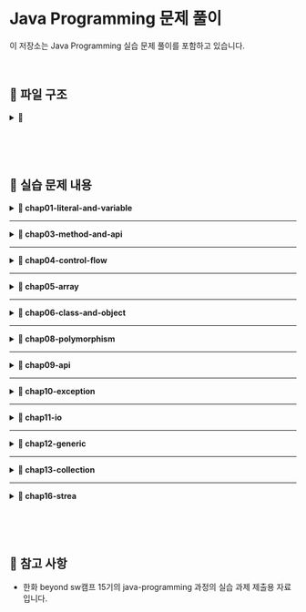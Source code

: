 # Java Programming 문제 풀이

이 저장소는 Java Programming 실습 문제 풀이를 포함하고 있습니다.

<br>

## 📂 파일 구조

<details>
<summary><strong>📂 </strong></summary>

<br>

<details>
<summary><strong>📂 chap01-literal-and-variable </strong></summary>
  
```
📂 chap01-literal-and-variable
 ├── 📂 level01.basic
 │   ├── Application1.java
 │   ├── Application2.java
 └── 📂 level02.normal
     ├── Application1.java
     └── Application2.java
```

</details>

<br>

<details>
<summary><strong>📂 chap03-method-and-api </strong></summary>

```
📂 chap03-method-and-api
 ├── 📂 level01.basic
 │   ├── Calculator.java
 │   └── Application.java
 └── 📂 level02.normal
     ├── RandomMaker.java
     └── Application.java
```

</details>

<br>

<details>
<summary><strong>📂 chap04-control-flow </strong></summary>
 
```
📂 chap04-control-flow
 ├── 📂 section01
 │   ├── 📂 level02.normal
 │   │   ├── Application1.java
 │   │   └── Application2.java
 │   ├── 📂 level03.hard
 │   │   ├── Application1.java
 │   │   └── Application2.java
 │   └── 📂 level04.advanced
 │       ├── Application1.java
 │       └── Application2.java
 └── 📂 section02
     ├── 📂 level02.normal
     │   ├── Application1.java
     │   ├── Application2.java
     │   └── Application3.java
     ├── 📂 level03.hard
     │   ├── Application1.java
     │   ├── Application2.java
     │   └── Application3.java
     └── 📂 level04.advanced
         └── Application1.java
```

</details>


<br>

<details>
<summary><strong>📂 chap05-array </strong></summary>
 
```
📂 chap05-array
 ├── 📂 section01.array
 │   ├── 📂 level02.normal
 │   │   ├── Application1.java
 │   │   └── Application2.java
 │   ├── 📂 level03.hard
 │   │   └── Application1.java
 │   └── 📂 level04.advanced
 │       ├── Application1.java
 │       └── Application2.java
 └── 📂 section02.demensional_array
     └── 📂 level03.hard
         └── Application1.java
```

</details>

<br>


<details>
<summary><strong>📂 chap06-class-and-object </strong></summary>
 
```

📂 chap06-class-and-object
 ├── 📂 level01.basic
 │   ├── 📂 student.model.dto
 │   │   └── StudentDTO.java
 │   └── 📂 student.run
 │       └── Application.java
 └── 📂 level02.normal
     ├── 📂 book.model.dto
     │   └── bookDTO.java
     └── 📂 book.run
         └── Application.java
```

</details>

<br>


<details>
<summary><strong>📂 chap08-polymorphism </strong></summary>
 
```

📂 chap08-polymorphism
 └── 📂 level01.basic
     ├── Shape.java
     ├── ShapeManager.java
     ├── Resizable.java
     ├── Circle.java
     ├── Rectangle.java
     ├── Triangle.java
     └── Application.java
```

</details>


<br>

<details>
<summary><strong>📂 chap09-api </strong></summary>
 
```

📂 chap09-api
 └── 📂 level01.basic
     ├── Application1.java
     └── Application2.java
```
</details>

<br>

<details>
<summary><strong>📂 chap10-exception </strong></summary>
 
```

📂 chap10-exception
 ├── 📂 level01.basic
 │   └── Application1.java
 └── 📂 level02.normal
     └── Application2.java
```

</details>

<br>

<details>
<summary><strong>📂 chap11-io </strong></summary>
 
```

📂 chap11-io
 ├── 📂 level01.basic
 │   ├── Application1.java
 │   └── Application2.java
 └── 📂 level02.normal
     └── Application.java
```

</details>


<br>

<details>
<summary><strong>📂 chap12-generic </strong></summary>
 
```

📂 chap12-generic
 └── 📂 level01.basic
     ├── Application1.java
     └── Application2.java
```

</details>

<br>

<details>
<summary><strong>📂 chap13-collection </strong></summary>
 
```

📂 chap13-collection
 └── 📂 level01.basic
     ├── Application1.java
     ├── Application2.java
     ├── Application3.java
     ├── Application4.java
     ├── Application5.java
     └── Application6.java
```

</details>

<br>

<details>
<summary><strong>📂 chap16-stream </strong></summary>
 
```

📂 chap16-stream
 └── 📂 level01.basic
     ├── Application1.java
     ├── Application2.java
     ├── Application3.java
     ├── Application4.java
     ├── Application5.java
     ├── Employee.java
     ├── Order.java
     ├── Student.java
     ├── Movie.java
     └── Book.java
```

</details>

<br>

<details>
<summary><strong>📂 chap99-comprehensive </strong></summary>
 
```

📂 com.meowdule.practice.comprehensive
 ├── 📂 db
 │   ├── test_questions.json
 │   ├── user_data.json
 ├── 📂 domain
 │   ├── TestType.java
 │   ├── Question.java
 │   ├── TestResult.java
 ├── 📂 repository
 │   ├── TestDataLoader.java
 │   ├── TestFactory.java
 │   ├── UserRepository.java
 │   ├── UserStorage.java
 │   ├── AUDITTest.java
 │   ├── BAITest.java
 │   ├── PHQTest.java
 ├── 📂 service
 │   ├── TestService.java
 │   ├── ScoreEvaluator.java
 │   ├── UserService.java
 │   ├── UserManagementService.java
 │   ├── UserTestHistoryService.java
 └── 📂 ui
     └── Application.java

```

</details>

</details>




<br><br><br>

## 📄 실습 문제 내용


<details>
<summary><strong>📁 chap01-literal-and-variable</strong></summary>


<details>
<summary><strong>📂 - Level 01 - Basic</strong></summary>

**📌 문제 개요**

- **패키지:** `com.meowdule.level01.basic`
- **구현 클래스:**
  - `Application1.java`
    - 두 개의 정수를 선언하여 사칙연산을 수행하고 결과 출력
  - `Application2.java`
    - 사각형의 넓이와 둘레를 계산하여 출력
<details>
<summary>🛠 실행 예시</summary>

```
-- 출력 예시 - Application1 --
더하기 결과  : 50
빼기 결과 : -10
곱하기 결과 : 600
나누기한 몫 : 0
나누기한 나머지 : 20
```
```
-- 출력 예시 - Application2 --
면적 : 455.0
둘레 : 97.8
```

</details>

</details>

<br>

<details>

<summary><strong>📂 - Level 02 - Normal</strong></summary>

**📌 문제 개요**

- **패키지:** `com.meowdule.level02.normal`
- **구현 클래스:**
  - `Application1.java`
    - 문자 'a'의 유니코드 값을 출력
  - `Application2.java`
    - 국어, 수학, 영어 점수를 저장하고 총점과 평균을 정수로 변환하여 출력
<details>
<summary>🛠 실행 예시</summary>

```
-- 출력 예시 - Application1 --
문자 a의 unicode : 97
```
```
-- 출력 예시 - Application1 --
총점 : 201
평균 : 67
```

</details>

</details>



</details>

---


<details>
<summary><strong>📁 chap03-method-and-api</strong></summary>


<details>
<summary><strong>📂 - Level 01 - Basic</strong></summary>

**📌 문제 개요**

- **패키지:** `com.greedy.level01.basic`
- **구현 클래스:**
  - `Calculator.java`
    - `checkMethod()`: 메서드 호출 확인용
    - `sum1to10()`: 1부터 10까지의 합 반환
    - `checkMaxNumber(a, b)`: 두 수 중 큰 값 출력
    - `sumTwoNumber(a, b)`: 두 수의 합 반환
    - `minusTwoNumber(a, b)`: 두 수의 차 반환
  - `Application.java`
    - `main()`: `Calculator`의 모든 메서드를 호출하여 결과 출력

📄 **[문제 PDF 보기](pdf/chap03-method-and-api-practice-quiestion.com.greedy.level01.basic.pdf)**

<details>
<summary>🛠 실행 예시</summary>

```
메소드 호출 확인
1부터 10까지의 합 : 55
두 수 중 큰 수는 20이다.
10과 20의 합은 : 30
10과 5의 차는 : 5
```

</details>

</details>

<br>

<details>
<summary><strong>📂 - Level 02 - Normal</strong></summary>

**📌 문제 개요**

- **패키지:** `com.greedy.level02.normal`
- **구현 클래스:**
  - `RandomMaker.java`
    - `randomNumber(min, max)`: 최소값~최대값 범위의 난수 반환
    - `randomUpperAlphabet(length)`: 랜덤 대문자 문자열 반환
    - `rockPaperScissors()`: 가위, 바위, 보 중 하나 반환
    - `tossCoin()`: 동전 앞면 또는 뒷면 반환
  - `Application.java`
    - `main()`: `RandomMaker`의 모든 메서드를 호출하여 결과 출력

📄 **[문제 PDF 보기](pdf/chap03-method-and-api-practice-quiestion.com.greedy.level02.normal.pdf)**

<details>
<summary>🛠 실행 예시:</summary>

```
-35
SLDIBMELEA
가위
앞면
```
</details>

</details>



</details>

---

<details>
<summary><strong>📁 chap04-control-flow</strong></summary>

<details>
<summary><strong>📂 - section01.conditional</strong></summary>

<details>
<summary><strong>📂 - - Level 02 - Normal</strong></summary>

**📌 문제 개요**

- **패키지:** `com.meowdule.section01.conditional.level02.normal`
- **구현 클래스:**
  - `Application1.java`
    - 1~10 사이의 정수 입력 후 홀짝 판별
  - `Application2.java`
    - BMI(신체질량지수) 계산 후 결과 출력

<details>
<summary>🛠 실행 예시</summary>

```
-- 출력 예시 - Applicatoin1 --
1 ~ 10 사이 홀수의 경우 "홀수다."
1 ~ 10 사이 짝수의 경우 "짝수다."

단 1 ~ 10 이외의 정수의 경우 "반드시 1~10 사이의 정수를 입력해야 합니다."
```
```
-- 출력 예시 - Applicatoin2 --
저체중(20 미만)인 경우 "당신은 저체중 입니다.",
정상체중(20이상 25미만)인 경우 "당신은 정상체중 입니다.",
과제충(25이상 30미만)인 경우 "당신은 과체중 입니다.",
비만(30이상)인 경우 "당신은 비만 입니다."
```

</details>



</details>

<br>

<details>
<summary><strong>📂 - - Level 03 - Hard</strong></summary>

**📌 문제 개요**

- **패키지:** `com.meowdule.section01.conditional.level03.Hard`
- **구현 클래스:**
  - `Application1.java`
    - 두 개의 정수와 연산 기호를 입력받아 연산 수행
  - `Application2.java`
    - 입력한 과일 이름에 따른 가격 출력

<details>
<summary>🛠 실행 예시</summary>

```
-- 출력 예시 - Applicatoin1 --
4 + 3 = 7

단, 준비된 연산기호 외의 문자를 입력하는 경우 "입력하신 연산은 없습니다. 프로그램을 종료합니다."
```
```
-- 출력 예시 - Applicatoin2 --
바나나의 가격은 3000원 입니다.

단, 목록에 없는 과일을 입력 시 "준비된 상품이 없습니다."
```

</details>

</details>

<br>

<details>
<summary><strong>📂 - - Level 04 - Advanced</strong></summary>

**📌 문제 개요**

- **패키지:** `com.meowdule.section01.conditional.level04.Advanced`
- **구현 클래스:**
  - `Application1.java`
    - 3과목 점수를 입력받아 합격 여부 판단 및 이유 출력
  - `Application2.java`
    - 영업사원의 급여 계산 프로그램 구현

<details>
<summary>🛠 실행 예시</summary>

```
-- 출력 예시 - Applicatoin1 --
평균 점수 미달로 불합격입니다.
영어 점수 미달로 불합격입니다.
수학 점수 미달로 불합격입니다.
```
```
-- 출력 예시 - Applicatoin2 --
======================
매출액 : 20000000
보너스율 : 1%
월 급여 : 3000000
보너스 금액 : 200000
======================
총 급여 : 3200000
```

</details>

</details>

</details>

<br>

<details>
<summary><strong>📂 - section02.looping_and_branching</strong></summary>

<details>
<summary><strong>📂 - - Level 02 - Normal</strong></summary>

**📌 문제 개요**

- **패키지:** `com.meowdule.section02.looping_and_branching.level02.Normal`
- **구현 클래스:**
  - `Application1.java`
    - 입력된 문자열을 한 글자씩 출력
  - `Application2.java`
    - 알파벳 'a'부터 'z'까지 차례로 출력
  - `Application3.java`
    - 정수를 입력받아 홀짝에 따라 '수박수박' 패턴 출력

<details>
<summary>🛠 실행 예시</summary>

```
-- 출력 예시 - Applicatoin1 --
0 : a
1 : p
2 : p
3 : l
4 : e
```
```
-- 출력 예시 - Applicatoin2 --
abcdefghijklmnopqrstuvwxyz
```
```
-- 출력 예시 - Applicatoin2 --
수박수박수
```

</details>

</details>

<br>

<details>
<summary><strong>📂 - - Level 03 - Hard</strong></summary>

**📌 문제 개요**

- **패키지:** `com.meowdule.section02.looping_and_branching.level03.Hard`
- **구현 클래스:**
  - `Application1.java`
    - 입력한 정수가 소수인지 판별
  - `Application2.java`
    - 1~100 사이 난수 맞추기 게임 구현
  - `Application3.java`
    - 문자열과 검색할 문자 입력 후 해당 문자의 개수 출력

<details>
<summary>🛠 실행 예시</summary>

```
-- 출력 예시 - Applicatoin1 --
소수인 경우 "소수다."
소수가 아닌 경우 "소수가 아니다."

단, 2보다 큰 정수가 아닌 경우 "잘못 입력하셨습니다. 다시 입력하세요."
```
```
-- 출력 예시 - Applicatoin2 --
정수를 입력하세요 : 5
입력하신 정수보다 작습니다.
정수를 입력하세요 : 3
입력하신 정수보다 큽니다.
정수를 입력하세요 : 4
정답입니다. 3회만에 정답을 맞추셨습니다.
```
```
-- 출력 예시 - Applicatoin2 --
포함된 갯수 : 2개

단, 문자열에 영문자가 아닌 문자가 섞여 있는 경우에는
    검색할 문자를 입력받지 않고 "영문자가 아닌 문자가 포함되어 있습니다."
```

</details>


</details>

<br>

<details>
<summary><strong>📂 - - Level 04 - Advanced</strong></summary>

**📌 문제 개요**

- **패키지:** `com.meowdule.section02.looping_and_branching.level04.Advanced`
- **구현 클래스:**
  - `Application1.java`
    - 시저 암호 알고리즘 구현
      - 어떤 문장의 각 알파벳을 일정한 거리만큼 밀어서 다른 알파벳으로 바꾸는 암호화 방식을 시저 암호라고 합니다.

<details>
<summary>🛠 실행 예시</summary>

```
-- 출력 예시 - Applicatoin1 --
e F d
```


</details>

</details>

</details>

</details>

---

<details>
<summary><strong>📁 chap05-array</strong></summary>

<details>
<summary><strong>📂 - section01.array</strong></summary>

<details>
<summary><strong>📂 - - Level 02 - Normal</strong></summary>

**📌 문제 개요**

- **패키지:** `com.meowdule.section01.array.level02.normal`
- **구현 클래스:**
  - `Application1.java`
    - 문자열을 입력받아 문자 배열로 변환한 후 특정 문자의 개수를 찾는 프로그램
  - `Application2.java`
    - 주민등록번호를 입력받아 성별 자리 이후부터 *로 마스킹하는 프로그램

<details>
<summary>🛠 실행 예시</summary>

```
-- 출력 예시 - Applicatoin1 --
문자열을 하나 입력하세요 : helloworld 
검색할 문자를 입력하세요 : l 
입력하신 문자열 helloworld에서 찾으시는 문자 l은 3개 입니다.
```
```
-- 출력 예시 - Applicatoin2 --
주민등록번호를 입력하세요 : 990101-1234567 
990101-1******
```

</details>



</details>

<br>

<details>
<summary><strong>📂 - - Level 03 - Hard</strong></summary>

**📌 문제 개요**

- **패키지:** `com.meowule.section01.array.level03.hard`
- **구현 클래스:**
  - `Application1.java`
    - 홀수인 양의 정수를 입력받아 배열을 할당하고 대칭 형태의 값을 저장 후 출력

<details>
<summary>🛠 실행 예시</summary>

```
-- 출력 예시 - Applicatoin1 --
홀수인 양의 정수를 입력하세요 : 7 
1 2 3 4 3 2 1

단, 홀수가 아닌 수를 입력할 경우 "양수 혹은 홀수만 입력해야 합니다."
```
```
-- 출력 예시 - Applicatoin2 --

```

</details>

</details>

<br>

<details>
<summary><strong>📂 - - Level 04 - Advanced</strong></summary>

**📌 문제 개요**

- **패키지:** `com.meowdule.section01.array.level04.advanced`
- **구현 클래스:**
  - `Application1.java`
    - 중복되지 않는 1~45 사이의 랜덤한 6개 숫자를 생성하고 정렬하여 출력하는 로또 번호 생성기
  - `Application2.java`
    - 숫자 야구게임 구현 (4자리 중복 없는 숫자를 맞추는 게임)

<details>
<summary>🛠 실행 예시</summary>

```
-- 출력 예시 - Applicatoin1 --
3 7 15 21 35 42
```
```
-- 출력 예시 - Applicatoin2 --
10회 남으셨습니다. 
4자리 숫자를 입력하세요 : 1234 
아쉽네요 0S 2B 입니다. 
9회 남으셨습니다. 
4자리 숫자를 입력하세요 : 7416 
정답입니다.

단, 4자리 숫자 이외 입력의 경우 "4자리 숫자를 입력해야 합니다."
```

</details>

</details>

</details>

<br>

<details>
<summary><strong>📂 - section02.demensional_array</strong></summary>


<details>
<summary><strong>📂 - - Level 03 - Hard</strong></summary>

**📌 문제 개요**

- **패키지:** `com.meowdule.section02.demensional_array.level03.hard`
- **구현 클래스:**
  - `Application1.java`
    - 가로, 세로 길이를 입력받아 랜덤한 알파벳 대문자로 채운 2차원 배열을 생성 후 출력

<details>
<summary>🛠 실행 예시</summary>

```
-- 출력 예시 - Applicatoin1 --
 가로 행의 수를 입력하세요 : 5 
 세로 열의 수를 입력하세요 : 4

F H Z G W F O T O R X V W H J X W S S J

단 1 ~ 10 이외의 정수 입력의 경우 " 반드시 1~10까지의 정수를 입력해야 합니다. 다시 입력하세요."
```


</details>


</details>

<br>

</details>

</details>

---

<details>
<summary><strong>📁 chap06-class-and-object</strong></summary>

<details>
<summary><strong>📂 - level01.basic-student</strong></summary>

**📌 문제 개요**

- **패키지:** `com.greedy.level01.basic.student`
- **구현 클래스:**
  - `StudentDTO.java`
    - `StudentDTO()`: 기본 생성자
    - `StudentDTO(grade, classroom, name, kor, eng, math)`: 학생 정보 초기화 생성자
    - `getInformation()`: 학생 정보 및 평균 점수 출력
  - `Application.java`
    - `main()`: 최대 10명의 학생 정보를 입력받아 출력

📄 **[문제 PDF 보기](pdf/chap06-class-and-object-practice-2.pdf)**

<details>
<summary>🛠 실행 예시</summary>

```
-- 출력 예시 - Applicatoin --
학년 : 1 
반 : 5 
이름 : 홍길동 
국어점수 : 40 
영어점수 : 60 
수학점수 : 70 
계속 추가할 겁니까 ? (y/n) : y

학년 : 2 
반 : 1 
이름 : 김말똥 
국어점수 : 70 
영어점수 : 80 
수학점수 : 100 
계속 추가할 겁니까 ? (y/n) : y

학년=1, 반=5, 이름=홍길동, 국어=40, 영어=60, 수학=70, 평균=56 
학년=2, 반=1, 이름=김말똥, 국어=70, 영어=80, 수학=100, 평균=83 
학년=3, 반=3, 이름=강경순, 국어=100, 영어=75, 수학=86, 평균=87
```

</details>



</details>

<br>

<details>
<summary><strong>📂 - level02.normal-book</strong></summary>


**📌 문제 개요**

- **패키지:** `com.greedy.level02.normal.book`
- **구현 클래스:**
  - `BookDTO.java`
    - `BookDTO()`: 기본 생성자
    - `BookDTO(title, publisher, author)`: 3개 필드 초기화 생성자
    - `BookDTO(title, publisher, author, price, discountRate)`: 모든 필드 초기화 생성자
    - `setters / getters`: 필드 값 수정 및 반환
    - `printInformation()`: 필드 값 출력
  - `Application.java`
    - `main()`: `BookDTO`의 모든 메서드를 호출하여 결과 출력

📄 **[문제 PDF 보기](pdf/chap06-class-and-object-practice-1.pdf)**

<details>
<summary>🛠 실행 예시</summary>

```
-- 출력 예시 - Applicatoin --
null, null, null, 0, 0.0 
자바의 정석, 도우출판, 남궁성, 0, 0.0 
홍길동전, 활빈당, 허균, 5000000, 0.5

```


</details>


</details>

<br>

</details>


---

<details>
<summary><strong>📁 chap08-polymorphism </strong></summary>


<details>
<summary><strong>📂 - Level 01 - Basic</strong></summary>

**📌 문제 개요**

- **패키지:** `com.meowdule.level01.basic`
- **구현 클래스:**
  - `Shape.java`
    - `calculateArea()`: 도형의 넓이 계산 메소드 (추상 메소드)
    - `calculatePerimeter()`: 도형의 둘레 계산 메소드 (추상 메소드)
  - `Resizable.java`
    - `resize(double factor)`: 도형의 모든 속성을 인자만큼 곱해 크기를 조정하는 메소드
  - `Circle.java`
    - Shape 추상 클래스를 상속받고 Resizable 인터페이스를 구현하는 클래스
    - 속성: `radius` (반지름)
  - `Rectangle.java`
    - Shape 추상 클래스를 상속받고 Resizable 인터페이스를 구현하는 클래스
    - 속성: `width` (너비), `height` (높이)
  - `Triangle.java`
    - Shape 추상 클래스를 상속받고 Resizable 인터페이스를 구현하는 클래스
    - 속성: `base` (밑변), `height` (높이), `side1` (첫 번째 변), `side2` (두 번째 변), `side3` (세 번째 변)
  - `ShapeManager.java`
    - `addShape(Shape shape)`: 배열에 도형 추가 (배열 크기가 부족하면 2배로 확장하여 추가)
    - `removeShape(Shape shape)`: 배열에서 도형을 찾아 제거하고, 빈 인덱스를 없애기 위해 뒤쪽 도형을 앞으로 당김
    - `printAllShapes()`: 저장된 모든 도형의 이름, 넓이, 둘레를 출력
    - `getTotalArea()`: 저장된 모든 도형의 넓이 총합을 반환
    - `getTotalPerimeter()`: 저장된 모든 도형의 둘레 총합을 반환
  - `Application.java`
    - `main()`: 도형 객체(Circle, Rectangle, Triangle)를 생성 및 추가하고, 도형 정보 출력, 크기 조정 후 재출력, 도형 삭제 후 재출력하여 결과를 확인

<details>
<summary>🛠 실행 예시</summary>

```
===== 모든 도형 출력 =====
Shape: Circle
Area: 78.53981633974483
Perimeter: 31.41592653589793
Shape: Rectangle
Area: 20.0
Perimeter: 18.0
Shape: Triangle
Area: 6.0
Perimeter: 12.0
총 넓이 출력 : 104.53981633974483
총 둘레 출력 : 61.41592653589793
===== 크기 조정 후 모든 도형 출력 =====
Shape: Circle
Area: 314.1592653589793
Perimeter: 62.83185307179586
Shape: Rectangle
Area: 80.0
Perimeter: 36.0
Shape: Triangle
Area: 24.0
Perimeter: 24.0
총 넓이 출력 : 418.1592653589793
총 둘레 출력 : 122.83185307179586
===== Circle 삭제 후 모든 도형 출력 =====
Shape: Rectangle
Area: 80.0
Perimeter: 36.0
Shape: Triangle
Area: 24.0
Perimeter: 24.0
총 넓이 출력 : 104.0
총 둘레 출력 : 60.0
```

</details>

</details>

</details>

---

<details>
<summary><strong>📁 chap09-api</strong></summary>


<details>
<summary><strong>📂 - Level 01 - Basic</strong></summary>

**📌 문제 개요**

- **패키지:** `com.meowdule.level01.basic`
- **구현 클래스:**
- **구현 클래스:**
  - `Application1.java`
    - 사용자로부터 입력받은 텍스트에서 공백을 기준으로 단어를 분리한 후, <br> 각 단어의 첫 글자를 대문자로 변환하여 변환된 문자열과 전체 단어 개수를 출력 <br>(String과 StringBuilder 활용)
  - `Application2.java`
    - 사용자로부터 입력받은 텍스트에서 영문자만 대소문자 구분 없이 단어의 빈도를 계산한 후, <br>각 단어의 빈도와 가장 자주 등장하는 단어(및 등장 횟수)를 출력 <br>(String과 StringBuilder 활용)

<details>
<summary>🛠 실행 예시</summary>

```
-- 출력 예시 - Application1 --
문자열 입력 : I will be a good developer.
변환된 문자열: I Will Be A Good Developer.
총 단어 개수: 6
```
```
-- 출력 예시 - Application2 --
문자열 입력 : hello world Hello everyone! 안녕하세요 반갑습니다
===== 단어 빈도 =====
hello: 2
world: 1
everyone: 1
가장 빈도 높은 단어 : hello (2 번)
```

</details>

</details>

</details>

---

<details>
<summary><strong>📁 chap10-exception</strong></summary>

<details>
<summary><strong>📂 - Level 01 - Basic</strong></summary>

### 📌 여러 예외 처리

- **패키지:** `com.ohgiraffers.level01.basic`
- **구현 클래스:**
  - `Application1.java`
    - 사용자로부터 두 개의 정수를 입력받아 나눗셈을 수행하는 프로그램을 작성
    - 정수가 아닌 값을 입력받을 경우와 나누는 수가 0일 경우의 예외 처리
    - 마지막에는 항상 실행되는 메시지를 출력

<details>
<summary>🛠 실행 예시</summary>

```
----- 입출력 예시 1 -----
분자 입력 : 10
분모 입력 : 2

결과 : 5
실행이 완료되었습니다.

----- 입출력 예시 2 -----
분자 입력 : 십

오류 : 유효한 정수를 입력하세요.
실행이 완료되었습니다.

----- 입출력 예시 3 -----
분자 입력 : 10
분모 입력 : 0

오류 : 0으로 나누는 것은 허용되지 않습니다.
실행이 완료되었습니다.
```

</details>

</details>

<br>

<details>
<summary><strong>📂 - Level 02 - Normal</strong></summary>

### 📌 사용자 정의 예외

- **패키지:** `com.ohgiraffers.level01.basic`
- **구현 클래스:**
  - `Application2.java`
    - 생년월일을 입력 받아 만 20세 미만일 경우 `InvalidAgeException` 사용자 정의 예외 발생

<details>
<summary>🛠 실행 예시</summary>

```
----- 입출력 예시 1 -----
생년월일 입력 (yyyy-MM-dd 양식으로 작성) : 2014-05-05

만 20세 미만은 입장 불가입니다.

----- 입출력 예시 2 -----
생년월일 입력 (yyyy-MM-dd 양식으로 작성) : 1994-05-05

입장하셔도 됩니다.

----- 입출력 예시 3 -----
생년월일 입력 (yyyy-MM-dd 양식으로 작성) : 2000-14-15

날짜 양식을 잘못 입력하셨습니다.
```

</details>

</details>

</details>

---

<details>
<summary><strong>📁 chap11-io</strong></summary>

<details>
<summary><strong>📂 - Level 01 - Basic</strong></summary>

### 📌 파일 읽기 예외 처리

- **패키지:** `com.ohgiraffers.level01.basic`
- **구현 클래스:**
  - `Application1.java`
    - 사용자로부터 파일 이름을 입력받아 해당 파일을 읽고 내용을 출력하는 프로그램 작성
    - 파일이 존재하지 않을 경우 예외 처리
  - `Application2.java`
    - 사용자로부터 입력받은 파일의 내용을 읽어 새로운 파일에 복사하는 프로그램 작성
    - 원본 파일이 존재하지 않을 경우 예외 처리

<details>
<summary>🛠 실행 예시</summary>

```
----- Application1 입출력 예시 -----
----- 입출력 예시 1 -----
파일 이름을 입력하세요 : hello.txt

===== 파일 내용 출력 =====
안녕하세요. 반갑습니다. 제 이름은 홍길동입니다.

----- 입출력 예시 2 -----
파일 이름을 입력하세요 : unknown.txt

오류 : 해당 이름을 가진 파일이 없습니다.
```
```
----- Application2 입출력 예시 -----
----- 입출력 예시 1 -----
원본 파일의 이름을 입력하세요 : origin.txt
복사 파일의 이름을 입력하세요 : copy.txt

파일 복사가 성공적으로 완료 되었습니다.

----- 입출력 예시 2 -----
원본 파일의 이름을 입력하세요 : origin2.txt
복사 파일의 이름을 입력하세요 : copy2.txt

오류 : origin2.txt (지정된 파일을 찾을 수 없습니다)
```

</details>

</details>

<br>

<details>
<summary><strong>📂 - Level 02 - Normal</strong></summary>

### 📌 파일 병합

- **패키지:** `com.ohgiraffers.level02.normal`
- **구현 클래스:**
  - `Application.java`
    - 여러 개의 텍스트 파일을 하나의 파일로 병합하는 프로그램 작성
    - `BufferedReader`와 `BufferedWriter` 사용

<details>
<summary>🛠 실행 예시</summary>

```
병합할 파일의 개수 입력 : 3
1 번째 파일 이름 입력 : test.txt
2 번째 파일 이름 입력 : test2.txt
3 번째 파일 이름 입력 : test3.txt
병합 될 파일명 입력 : result.txt
파일 병합이 완료 되었습니다.
```
```
병합할 파일의 개수 입력 : 2
1 번째 파일 이름 입력 : test.txt
2 번째 파일 이름 입력 : test4.txt
병합 될 파일명 입력 : result.txt
오류 : test4.txt (지정된 파일을 찾을 수 없습니다)
```

</details>

</details>

</details>

---

<details>
<summary><strong>📁 chap12-generic</strong></summary>


<details>
<summary><strong>📂 - Level 01 - Basic</strong></summary>

</details>

</details>

</details>



---

<details>
<summary><strong>📁 chap13-collection</strong></summary>


<details>
<summary><strong>📂 - Level 01 - Basic</strong></summary>

<details>
<summary><strong>-- 📌 점수 평균 구하기</strong></summary>

- **패키지:** `com.ohgiraffers.level01.basic`
- **구현 클래스:**
  - `Application1.java`
    - 학생들의 점수를 입력받아 저장한 후, 평균 점수를 계산하여 출력하는 프로그램 작성

<details>
<summary>🛠 실행 예시</summary>

```
학생 성적 : 100
추가 입력하려면 y : y
학생 성적 : 95
추가 입력하려면 y : Y
학생 성적 : 66
추가 입력하려면 y : y
학생 성적 : 79
추가 입력하려면 y : n
학생 인원 : 4
평균 점수 : 85.0
```

</details>

</details>

<br>

<details>
<summary><strong> -- 📌 최근 방문한 URL 기록</strong></summary>

- **패키지:** `com.ohgiraffers.level01.basic`
- **구현 클래스:**
  - `Application2.java`
    - 사용자가 방문한 웹사이트 URL을 입력받아 저장하고, 최근 5개의 URL을 출력하는 프로그램 작성

<details>
<summary>🛠 실행 예시</summary>

```
방문 URL을 입력하세요 (단, exit를 입력하면 종료) : https://www.google.com/
최근 방문 url : [https://www.google.com/]
방문 URL을 입력하세요 (단, exit를 입력하면 종료) : https://github.com/
최근 방문 url : [https://github.com/, https://www.google.com/]
방문 URL을 입력하세요 (단, exit를 입력하면 종료) : https://www.notion.so/
최근 방문 url : [https://www.notion.so/, https://github.com/, https://www.google.com/]
방문 URL을 입력하세요 (단, exit를 입력하면 종료) : https://www.naver.com/
최근 방문 url : [https://www.naver.com/, https://www.notion.so/, https://github.com/, https://www.google.com/]
방문 URL을 입력하세요 (단, exit를 입력하면 종료) : https://github.com/
최근 방문 url : [https://github.com/, https://www.naver.com/, https://www.notion.so/, https://github.com/, https://www.google.com/]
방문 URL을 입력하세요 (단, exit를 입력하면 종료) : https://www.google.com/
최근 방문 url : [https://www.google.com/, https://github.com/, https://www.naver.com/, https://www.notion.so/, https://github.com/]
방문 URL을 입력하세요 (단, exit를 입력하면 종료) : exit
```

</details>


</details>


<br>

<details>
<summary><strong> -- 📌 대기 줄 시뮬레이션</strong></summary>


- **패키지:** `com.ohgiraffers.level01.basic`
- **구현 클래스:**
  - `Application3.java`
    - 대기 고객을 관리하는 큐(queue) 시뮬레이션 프로그램 작성

<details>
<summary>🛠 실행 예시</summary>

```
대기 고객 이름 입력 (다음 고객으로 넘어가려면 'next', 종료하려면 'exit'): 유관순
유관순 고객님 대기 등록 되었습니다.
대기 고객 이름 입력 (다음 고객으로 넘어가려면 'next', 종료하려면 'exit'): 홍길동
홍길동 고객님 대기 등록 되었습니다.
대기 고객 이름 입력 (다음 고객으로 넘어가려면 'next', 종료하려면 'exit'): next
유관순 고객님 차례입니다.
대기 고객 이름 입력 (다음 고객으로 넘어가려면 'next', 종료하려면 'exit'): 신사임당
신사임당 고객님 대기 등록 되었습니다.
대기 고객 이름 입력 (다음 고객으로 넘어가려면 'next', 종료하려면 'exit'): next
홍길동 고객님 차례입니다.
대기 고객 이름 입력 (다음 고객으로 넘어가려면 'next', 종료하려면 'exit'): next
신사임당 고객님 차례입니다.
대기 고객 이름 입력 (다음 고객으로 넘어가려면 'next', 종료하려면 'exit'): next
대기 고객이 없습니다.
대기 고객 이름 입력 (다음 고객으로 넘어가려면 'next', 종료하려면 'exit'): exit
```

</details>

</details>


<br>

<details>
<summary><strong> -- 📌 학생 ID 관리</strong></summary>

- **패키지:** `com.ohgiraffers.level01.basic`
- **구현 클래스:**
  - `Application4.java`
    - 중복되지 않는 학생 ID를 관리하는 프로그램 작성

<details>
<summary>🛠 실행 예시</summary>

```
학생 ID 입력('exit' 입력 시 종료): hello
ID가 추가 되었습니다.
학생 ID 입력('exit' 입력 시 종료): java
ID가 추가 되었습니다.
학생 ID 입력('exit' 입력 시 종료): programmer
ID가 추가 되었습니다.
학생 ID 입력('exit' 입력 시 종료): java
이미 등록 된 ID입니다.
학생 ID 입력('exit' 입력 시 종료): exit
모든 학생의 ID : [java, programmer, hello]
```

</details>


</details>




<br>

<details>
<summary><strong> -- 📌 사전순 단어 정렬</strong></summary>

- **패키지:** `com.ohgiraffers.level01.basic`
- **구현 클래스:**
  - `Application5.java`
    - 입력된 단어들을 사전순으로 정렬하는 프로그램 작성

<details>
<summary>🛠 실행 예시</summary>

```
단어 입력 ('exit' 입력 시 종료): 안녕
단어 입력 ('exit' 입력 시 종료): java
단어 입력 ('exit' 입력 시 종료): collection
단어 입력 ('exit' 입력 시 종료): 프로그래밍
단어 입력 ('exit' 입력 시 종료): exit
정렬 된 단어 : [collection, java, 안녕, 프로그래밍]
```

</details>


</details>

<br>

<details>
<summary><strong> -- 📌 전화번호부 관리</strong></summary>

- **패키지:** `com.ohgiraffers.level01.basic`
- **구현 클래스:**
  - `Application6.java`
    - 이름을 입력하면 전화번호를 검색할 수 있는 프로그램 작성

<details>
<summary>🛠 실행 예시</summary>

```
이름과 전화번호를 띄어쓰기 기준으로 입력하세요 (검색하려면 'search', 종료하려면 'exit'): 홍길동010-1234-5678
입력이 잘못 되었습니다. 다음 양식으로 입력해주세요 : <이름> <전화번호>
이름과 전화번호를 띄어쓰기 기준으로 입력하세요 (검색하려면 'search', 종료하려면 'exit'): 홍길동 010-1234-5678
추가 완료 : 홍길동 010-1234-5678
이름과 전화번호를 띄어쓰기 기준으로 입력하세요 (검색하려면 'search', 종료하려면 'exit'): 유관순 010-9876-5432
추가 완료 : 유관순 010-9876-5432
이름과 전화번호를 띄어쓰기 기준으로 입력하세요 (검색하려면 'search', 종료하려면 'exit'): search
검색 할 이름 : 유관순
유관순씨의 전화번호 : 010-9876-5432
이름과 전화번호를 띄어쓰기 기준으로 입력하세요 (검색하려면 'search', 종료하려면 'exit'): search
검색 할 이름 : 이순신
이순신씨의 번호는 등록 되어 있지 않습니다.
이름과 전화번호를 띄어쓰기 기준으로 입력하세요 (검색하려면 'search', 종료하려면 'exit'): exit
```



</details>

</details>


</details>

</details>




---

<details>
<summary><strong>📁 chap16-strea</strong></summary>


<details>
<summary><strong>📂 - Level 01 - Basic</strong></summary>

<details>
<summary><strong>-- 📌 직원 데이터 처리</strong></summary>

- **패키지:** `com.ohgiraffers.level01.basic`
- **구현 클래스:**
  - `Employee.java`
    - 직원 정보를 저장하는 클래스
  - `Application1.java`
    - 직원 데이터를 처리하는 프로그램 작성 

<details>
<summary>🛠 실행 예시</summary>

```
직원 이름 목록 
: 홍길동, 김철수, 이영희, 박민수, 최지현, 한석봉

IT 부서의 급여 순 직원 목록 
: [이영희, 홍길동, 한석봉]

부서별 평균 급여 
: {HR=3250.0, IT=6000.0, 영업=4000.0}
```

</details>

</details>

<br>

<details>
<summary><strong> -- 📌 온라인 주문 처리 시스템</strong></summary>

- **패키지:** `com.ohgiraffers.level01.basic`
- **구현 클래스:**
  - `Order.java`
    - 주문 정보를 저장하는 클래스
  - `Application2.java`
    - 주문 데이터를 분석하는 프로그램 작성

<details>
<summary>🛠 실행 예시</summary>

```
배송 완료 상태인 주문번호 목록 
: [O001, O003]

고객별 총 주문 금액 
: {홍길동=1200.0, 박민수=300.0, 이영희=600.0, 김철수=800.0}

가장 많이 구매한 구매자 
: 홍길동
```

</details>


</details>


<br>

<details>
<summary><strong> -- 📌 학생 성적 처리</strong></summary>


- **패키지:** `com.ohgiraffers.level01.basic`
- **구현 클래스:**
  - `Student.java`
    - 학생 정보를 저장하는 클래스
  - `Application3.java`
    - 학생 성적 데이터를 처리하는 프로그램 작성

<details>
<summary>🛠 실행 예시</summary>

```
학생들의 평균 점수 
: {철수=87.5, 영희=90.5, 민수=86.5}

수학에서 90점 이상 점수를 받은 학생 목록 
: [철수, 영희]

가장 높은 평균 점수를 받은 학생 
: 영희
```

</details>

</details>


<br>

<details>
<summary><strong> -- 📌 영화 데이터 분석</strong></summary>

- **패키지:** `com.ohgiraffers.level01.basic`
- **구현 클래스:**
  - `Movie.java`
    - 영화 정보를 저장하는 클래스
  - `Application4.java`
    - 영화 데이터를 분석하는 프로그램 작성

<details>
<summary>🛠 실행 예시</summary>

```
평점 8점 이상의 액션 영화 리스트 
: [인셉션, 다크 나이트]

평균 영화 상영 시간 
: 157.2

장르별 최고 평점 영화 제목 
: {SF=인터스텔라, 드라마=쇼생크 탈출, 액션=다크 나이트}
```

</details>


</details>




<br>

<details>
<summary><strong> -- 📌 도서 관리 시스템</strong></summary>

- **패키지:** `com.ohgiraffers.level01.basic`
- **구현 클래스:**
  - `Book.java`
    - 도서 정보를 저장하는 클래스
  - `Application6.java`
    - 도서 데이터를 관리하는 프로그램 작성

<details>
<summary>🛠 실행 예시</summary>

```
J.K. 롤링의 도서 목록 
: [해리포터와 마법사의 돌, 해리포터와 비밀의 방]

2000년 대 가장 비싼 도서 제목 
: 다빈치 코드

출판년도별 출판 도서 수 
: {2000=1, 1937=1, 2003=1, 1997=1, 1998=1}
```

</details>


</details>

</details>

</details>





<br><br><br>

## 📌 참고 사항

- 한화 beyond sw캠프 15기의 java-programming 과정의 실습 과제 제출용 자료 입니다.

